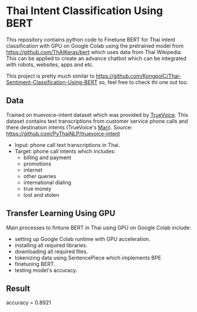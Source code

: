 # Thai Intent Classification Using BERT

This repository contains python code to 
Finetune BERT for Thai intent classification with GPU on Google Colab using the pretrained model from https://github.com/ThAIKeras/bert which uses data from Thai Wikipedia. This can be applied to create an advance chatbot which can be integrated with robots, websites, apps and etc.

This project is pretty much similar to https://github.com/KongpolC/Thai-Sentiment-Classification-Using-BERT so, feel free to check thi one out too.

## Data
Trained on truevoice-intent dataset which was provided by [TrueVoice](http://www.truevoice.co.th/). This dataset contains text transcriptions from customer service phone calls and there destination intents (TrueVoice's [Mari](http://www.truevoice.co.th/en/true-voice-mari/)). Source: https://github.com/PyThaiNLP/truevoice-intent
  - Input: phone call text transcriptions in Thai.
  - Target: phone call intents which includes:
    - billing and payment
    - promotions
    - internet
    - other queries
    - international dialing
    - true money
    - lost and stolen
  
## Transfer Learning Using GPU
Main processes to fintune BERT in Thai using GPU on Google Colab include:
  - setting up Google Colab runtime with GPU acceleration.
  - installing all required libraries.
  - downloading all required files.
  - tokenizing data using SentencePiece which implements BPE
  - finetuning BERT.
  - testing model's accuracy.
  
## Result
accuracy = 0.8921
  

